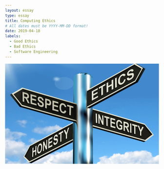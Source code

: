 ```yaml
---
layout: essay
type: essay
title: Computing Ethics
# All dates must be YYYY-MM-DD format!
date: 2019-04-18
labels:
  - Good Ethics
  - Bad Ethics
  - Software Engineering
---
```

<img class="ui medium right floated rounded image" src="/images/k.jpg">
